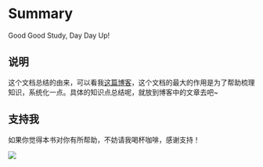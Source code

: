 # Summary

Good Good Study, Day Day Up!

## 说明

这个文档总结的由来，可以看我[这篇博客](http://michael728.github.io/2018/09/08/tools-gitbook-hackpythonista-notebook/)，这个文档的最大的作用是为了帮助梳理知识，系统化一点。具体的知识点总结呢，就放到博客中的文章去吧~

## 支持我

如果你觉得本书对你有所帮助，不妨请我喝杯咖啡，感谢支持！

![](http://michael728.github.io/images/%E5%BE%AE%E4%BF%A1.JPG)